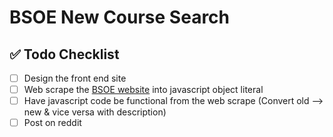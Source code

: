 # BSOE New Course Search

##  ✅ Todo Checklist
- [ ] Design the front end site
- [ ] Web scrape the [BSOE website](https://undergrad.soe.ucsc.edu/bsoe-course-renumbering)
      into javascript object literal 
- [ ] Have javascript code be functional from the web scrape (Convert old --> new & vice versa with description)
- [ ] Post on reddit
